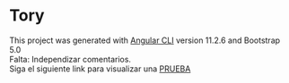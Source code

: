 # Tory

This project was generated with [Angular CLI](https://github.com/angular/angular-cli) version 11.2.6 and Bootstrap 5.0
<br>
Falta: Independizar comentarios.
<br>
Siga el siguiente link para visualizar una [PRUEBA](torylucho.netlify.app)
